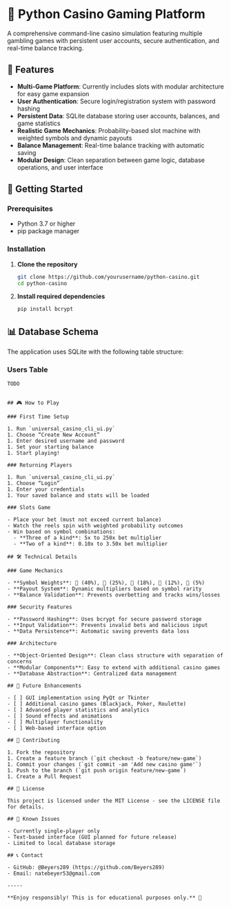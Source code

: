 # 🎰 Python Casino Gaming Platform

A comprehensive command-line casino simulation featuring multiple gambling games with persistent user accounts, secure authentication, and real-time balance tracking.

## 🌟 Features

- **Multi-Game Platform**: Currently includes slots with modular architecture for easy game expansion
- **User Authentication**: Secure login/registration system with password hashing
- **Persistent Data**: SQLite database storing user accounts, balances, and game statistics
- **Realistic Game Mechanics**: Probability-based slot machine with weighted symbols and dynamic payouts
- **Balance Management**: Real-time balance tracking with automatic saving
- **Modular Design**: Clean separation between game logic, database operations, and user interface

## 🚀 Getting Started

### Prerequisites

- Python 3.7 or higher
- pip package manager

### Installation

1. **Clone the repository**
   
   ```bash
   git clone https://github.com/yourusername/python-casino.git
   cd python-casino
   ```
1. **Install required dependencies**
   
   ```bash
   pip install bcrypt
   ```

## 📊 Database Schema

The application uses SQLite with the following table structure:

### Users Table
    TODO
```

## 🎮 How to Play

### First Time Setup

1. Run `universal_casino_cli_ui.py`
1. Choose “Create New Account”
1. Enter desired username and password
1. Set your starting balance
1. Start playing!

### Returning Players

1. Run `universal_casino_cli_ui.py`
1. Choose “Login”
1. Enter your credentials
1. Your saved balance and stats will be loaded

### Slots Game

- Place your bet (must not exceed current balance)
- Watch the reels spin with weighted probability outcomes
- Win based on symbol combinations:
  - **Three of a kind**: 5x to 250x bet multiplier
  - **Two of a kind**: 0.10x to 3.50x bet multiplier

## 🛠️ Technical Details

### Game Mechanics

- **Symbol Weights**: 🍒 (40%), 🍉 (25%), 🎄 (18%), 💎 (12%), 🌹 (5%)
- **Payout System**: Dynamic multipliers based on symbol rarity
- **Balance Validation**: Prevents overbetting and tracks wins/losses

### Security Features

- **Password Hashing**: Uses bcrypt for secure password storage
- **Input Validation**: Prevents invalid bets and malicious input
- **Data Persistence**: Automatic saving prevents data loss

### Architecture

- **Object-Oriented Design**: Clean class structure with separation of concerns
- **Modular Components**: Easy to extend with additional casino games
- **Database Abstraction**: Centralized data management

## 🔮 Future Enhancements

- [ ] GUI implementation using PyQt or Tkinter
- [ ] Additional casino games (Blackjack, Poker, Roulette)
- [ ] Advanced player statistics and analytics
- [ ] Sound effects and animations
- [ ] Multiplayer functionality
- [ ] Web-based interface option

## 🤝 Contributing

1. Fork the repository
1. Create a feature branch (`git checkout -b feature/new-game`)
1. Commit your changes (`git commit -am 'Add new casino game'`)
1. Push to the branch (`git push origin feature/new-game`)
1. Create a Pull Request

## 📄 License

This project is licensed under the MIT License - see the LICENSE file for details.

## 🐛 Known Issues

- Currently single-player only
- Text-based interface (GUI planned for future release)
- Limited to local database storage

## 📞 Contact

- GitHub: @Beyers289 (https://github.com/Beyers289)
- Email: natebeyer53@gmail.com

-----

**Enjoy responsibly! This is for educational purposes only.** 🎲